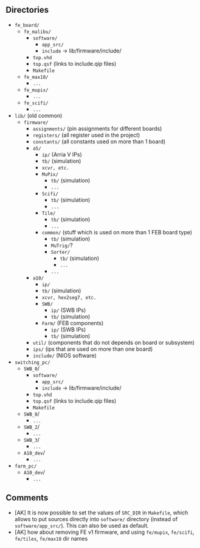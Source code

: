 ## Directories
- `fe_board/`
    * `fe_malibu/`
        * `software/`
            * `app_src/`
            * `include` -> lib/firmware/include/
        * `top.vhd`
        * `top.qsf` (links to include.qip files)
        * `Makefile`
    * `fe_max10/`
        * `...`
    * `fe_mupix/`
        * `...`
    * `fe_scifi/`
        * `...`
- `lib/` (old common)
    * `firmware/`
        * `assignments/` (pin assignments for different boards)
        * `registers/` (all register used in the project)
        * `constants/` (all constants used on more than 1 board)
        * `a5/`
            * `ip/` (Arria V IPs)
            * `tb/` (simulation)
            * `xcvr, etc.`
            * `MuPix/`
                * `tb/` (simulation)
                * `...`
            * `Scifi/`
                * `tb/` (simulation)
                * `...`
            * `Tile/`
                * `tb/` (simulation)
                * `...`
            * `common/` (stuff which is used on more than 1 FEB board type)
                * `tb/` (simulation)
                * `MuTrig/`?
                * `Sorter/`
                    * `tb/` (simulation)
                    * `...`
                * `...`
        * `a10/`
            * `ip/`
            * `tb/` (simulation)
            * `xcvr, hex2seg7, etc.`
            * `SWB/` 
                 * `ip/` (SWB IPs)
                 * `tb/` (simulation)
            * `Farm/` (FEB components)
                 * `ip/` (SWB IPs)
                 * `tb/` (simulation)
        * `util/` (components that do not depends on board or subsystem)
        * `ips/` (ips that are used on more than one board)
        * `include/` (NIOS software)
- `switching_pc/`
    * `SWB_0`/
        * `software/`
            * `app_src/`
            * `include` -> lib/firmware/include/
        * `top.vhd`
        * `top.qsf` (links to include.qip files)
        * `Makefile`
    * `SWB_0`/
        * `...`
    * `SWB_2`/
        * `...`
    * `SWB_3`/
        * `...`
    * `A10_dev`/
        * `...`
- `farm_pc/`
    * `A10_dev`/
        * `...`

## Comments

- [AK] It is now possible to set the values of `SRC_DIR` in `Makefile`,
  which allows to put sources directly into `software/` directory (instead of `software/app_src/`).
  This can also be used as default.
- [AK] how about removing FE v1 firmware, and using `fe/mupix`, `fe/scifi`, `fe/tiles`, `fe/max10` dir names